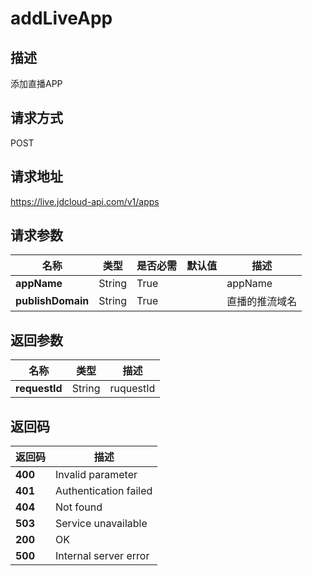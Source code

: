 # addLiveApp


## 描述
添加直播APP

## 请求方式
POST

## 请求地址
https://live.jdcloud-api.com/v1/apps


## 请求参数
|名称|类型|是否必需|默认值|描述|
|---|---|---|---|---|
|**appName**|String|True| |appName|
|**publishDomain**|String|True| |直播的推流域名|


## 返回参数
|名称|类型|描述|
|---|---|---|
|**requestId**|String|ruquestId|


## 返回码
|返回码|描述|
|---|---|
|**400**|Invalid parameter|
|**401**|Authentication failed|
|**404**|Not found|
|**503**|Service unavailable|
|**200**|OK|
|**500**|Internal server error|
